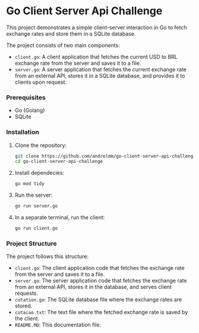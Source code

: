 # Go Client Server Api Challenge

This project demonstrates a simple client-server interaction in Go to fetch exchange rates and store them in a SQLite database.

The project consists of two main components:
- `client.go`: A client application that fetches the current USD to BRL exchange rate from the server and saves it to a file.
- `server.go`: A server application that fetches the current exchange rate from an external API, stores it in a SQLite database, and provides it to clients upon request.

### Prerequisites

- Go (Golang)
- SQLite


### Installation

1. Clone the repository:

   ```bash
   git clone https://github.com/andrelmm/go-client-server-api-challenge.git
   cd go-client-server-api-challenge
   ```

2. Install dependecies:

   ```bash
   go mod tidy
   ```

3. Run the server:

   ```bash
   go run server.go
   ```

5. In a separate terminal, run the client:

   ```bash
   go run client.go
   ```

### Project Structure

The project follows this structure:

- `client.go`: The client application code that fetches the exchange rate from the server and saves it to a file.
- `server.go`: The server application code that fetches the exchange rate from an external API, stores it in the database, and serves client requests.
- `cotation.go`: The SQLite database file where the exchange rates are stored.
- `cotacao.txt`: The text file where the fetched exchange rate is saved by the client.
- `README.MD`: This documentation file.


